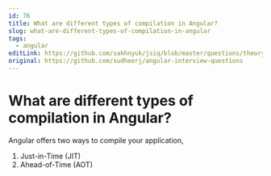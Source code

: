 ```yaml
---
id: 76
title: What are different types of compilation in Angular?
slug: what-are-different-types-of-compilation-in-angular
tags:
  - angular
editLink: https://github.com/sakhnyuk/jsiq/blob/master/questions/theory/angular/76.md
original: https://github.com/sudheerj/angular-interview-questions
---
```


# What are different types of compilation in Angular?

Angular offers two ways to compile your application,

1. Just-in-Time (JIT)
2. Ahead-of-Time (AOT)